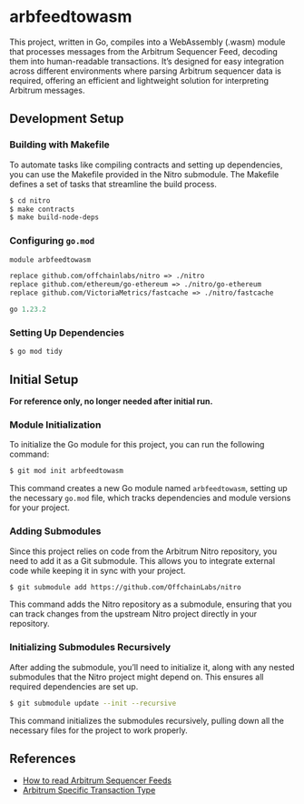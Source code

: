 # arbfeedtowasm

This project, written in Go, compiles into a WebAssembly (.wasm) module that processes messages from the Arbitrum Sequencer Feed, decoding them into human-readable transactions. It’s designed for easy integration across different environments where parsing Arbitrum sequencer data is required, offering an efficient and lightweight solution for interpreting Arbitrum messages.

## Development Setup

### Building with Makefile

To automate tasks like compiling contracts and setting up dependencies, you can use the Makefile provided in the Nitro submodule. The Makefile defines a set of tasks that streamline the build process.

```bash
$ cd nitro
$ make contracts
$ make build-node-deps
```

### Configuring `go.mod`

```mod
module arbfeedtowasm

replace github.com/offchainlabs/nitro => ./nitro
replace github.com/ethereum/go-ethereum => ./nitro/go-ethereum
replace github.com/VictoriaMetrics/fastcache => ./nitro/fastcache

go 1.23.2

```

### Setting Up Dependencies

```shell
$ go mod tidy
```

## Initial Setup

<b>For reference only, no longer needed after initial run.</b>

### Module Initialization

To initialize the Go module for this project, you can run the following command:

```bash
$ git mod init arbfeedtowasm
```

This command creates a new Go module named `arbfeedtowasm`, setting up the necessary `go.mod` file, which tracks dependencies and module versions for your project.

### Adding Submodules

Since this project relies on code from the Arbitrum Nitro repository, you need to add it as a Git submodule. This allows you to integrate external code while keeping it in sync with your project.

```bash
$ git submodule add https://github.com/OffchainLabs/nitro
```

This command adds the Nitro repository as a submodule, ensuring that you can track changes from the upstream Nitro project directly in your repository.

### Initializing Submodules Recursively

After adding the submodule, you’ll need to initialize it, along with any nested submodules that the Nitro project might depend on. This ensures all required dependencies are set up.

```bash
$ git submodule update --init --recursive
```

This command initializes the submodules recursively, pulling down all the necessary files for the project to work properly.

## References

- [How to read Arbitrum Sequencer Feeds](https://docs.arbitrum.io/run-arbitrum-node/sequencer/read-sequencer-feed)
- [Arbitrum Specific Transaction Type](https://docs.arbitrum.io/how-arbitrum-works/arbos/geth#transaction-types)
